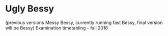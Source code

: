 # Ugly Bessy 
(previous versions Messy Bessy, currently running fast Bessy, final version will be Bessy)
Examination timetabling - fall 2018
